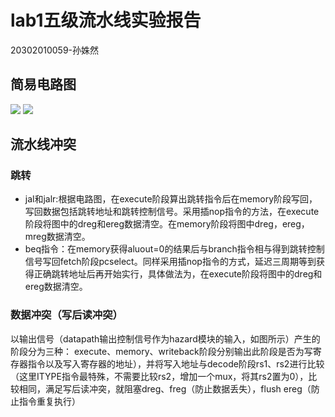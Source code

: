 # lab1五级流水线实验报告

20302010059-孙姝然

## 简易电路图

![](https://cdn.nlark.com/yuque/0/2022/jpeg/22909236/1648990446807-0c00de68-4d29-4030-b9bd-662375686345.jpeg?x-oss-process=image%2Fresize%2Cw_1754%2Climit_0)
![](https://cdn.nlark.com/yuque/0/2022/jpeg/22909236/1648991828425-805d04b2-e41f-49c1-b21d-074b6068de64.jpeg?x-oss-process=image%2Fresize%2Cw_1536%2Climit_0)

## 流水线冲突
### 跳转
- jal和jalr:根据电路图，在execute阶段算出跳转指令后在memory阶段写回，写回数据包括跳转地址和跳转控制信号。采用插nop指令的方法，在execute阶段将图中的dreg和ereg数据清空。在memory阶段将图中dreg，ereg，mreg数据清空。
- beq指令：在memory获得aluout=0的结果后与branch指令相与得到跳转控制信号写回fetch阶段pcselect。同样采用插nop指令的方式，延迟三周期等到获得正确跳转地址后再开始实行，具体做法为，在execute阶段将图中的dreg和ereg数据清空。
### 数据冲突（写后读冲突）
以输出信号（datapath输出控制信号作为hazard模块的输入，如图所示）产生的阶段分为三种：
execute、memory、writeback阶段分别输出此阶段是否为写寄存器指令以及写入寄存器的地址），并将写入地址与decode阶段rs1、rs2进行比较（这里ITYPE指令最特殊，不需要比较rs2，增加一个mux，将其rs2置为0），比较相同，满足写后读冲突，就阻塞dreg、freg（防止数据丢失），flush ereg（防止指令重复执行）